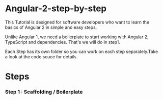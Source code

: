 # Angular-2-step-by-step
This Tutorial is designed for software developers who want to learn the basics of Angular 2 in simple and easy steps.

Unlike Angular 1, we need a boilerplate to start working with Angular 2, TypeScript and dependencies. That's we will do in step1.

Each Step has its own folder so you can work on each step separately.Take a look at the code souce for details.

# Steps

### Step 1 : Scaffolding / Boilerplate

